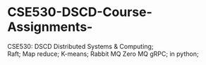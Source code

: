 # CSE530-DSCD-Course-Assignments-
CSE530: DSCD Distributed Systems &amp; Computing;  
Raft;
Map reduce;
K-means;
Rabbit MQ
Zero MQ
gRPC;
in python;
